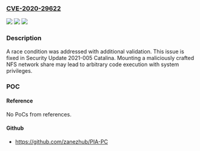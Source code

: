 ### [CVE-2020-29622](https://cve.mitre.org/cgi-bin/cvename.cgi?name=CVE-2020-29622)
![](https://img.shields.io/static/v1?label=Product&message=Security%20Update%20-%20Catalina&color=blue)
![](https://img.shields.io/static/v1?label=Version&message=%3C%202021%20&color=brighgreen)
![](https://img.shields.io/static/v1?label=Vulnerability&message=Mounting%20a%20maliciously%20crafted%20NFS%20network%20share%20may%20lead%20to%20arbitrary%20code%20execution%20with%20system%20privileges&color=brighgreen)

### Description

A race condition was addressed with additional validation. This issue is fixed in Security Update 2021-005 Catalina. Mounting a maliciously crafted NFS network share may lead to arbitrary code execution with system privileges.

### POC

#### Reference
No PoCs from references.

#### Github
- https://github.com/zanezhub/PIA-PC

